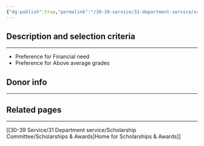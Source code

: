 ```yaml
---
{"dg-publish":true,"permalink":"/30-39-service/31-department-service/scholarship-committee/01-awards/kenneth-l-forsen/","updated":"2025-04-25T08:52:56-07:00"}
---
```


## Description and selection criteria
---

- Preference for Financial need
- Preference for Above average grades

## Donor info
---



## Related pages
---

[[30-39 Service/31 Department service/Scholarship Committee/Scholarships & Awards\|Home for Scholarships & Awards]]